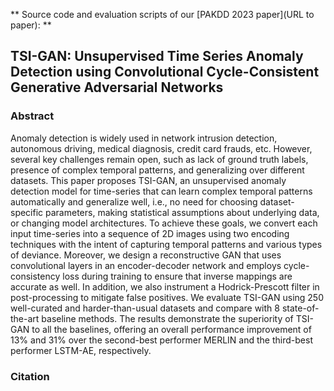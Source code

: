 ** Source code and evaluation scripts of our [PAKDD 2023 paper](URL to paper): **

## TSI-GAN: Unsupervised Time Series Anomaly Detection using Convolutional Cycle-Consistent Generative Adversarial Networks

### Abstract

Anomaly detection is widely used in network intrusion detection, autonomous driving, medical diagnosis, credit card frauds, etc. However, several key challenges remain open, such as lack of ground truth labels, presence of complex temporal patterns, and generalizing over different datasets. This paper proposes TSI-GAN, an unsupervised anomaly detection model for time-series that can learn complex temporal patterns automatically and generalize well, i.e., no need for choosing dataset-specific parameters, making statistical assumptions about underlying data, or changing model architectures. To achieve these goals, we convert each input time-series into a sequence of 2D images using two encoding techniques with the intent of capturing temporal patterns and various types of deviance. Moreover, we design a reconstructive GAN that uses convolutional layers in an encoder-decoder network and employs cycle-consistency loss during training to ensure that inverse mappings are accurate as well. In addition, we also instrument a Hodrick-Prescott filter in post-processing to mitigate false positives. We evaluate TSI-GAN using 250 well-curated and harder-than-usual datasets and compare with 8 state-of-the-art baseline methods. The results demonstrate the superiority of TSI-GAN to all the baselines, offering an overall performance improvement of 13% and 31% over the second-best performer MERLIN and the third-best performer LSTM-AE, respectively.

### Citation

```
```

<!---
<embed src="" type="application/pdf">
-->
